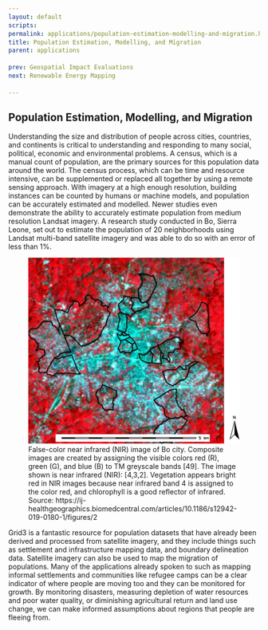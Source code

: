 ```yaml
---
layout: default
scripts:
permalink: applications/population-estimation-modelling-and-migration.html
title: Population Estimation, Modelling, and Migration
parent: applications

prev: Geospatial Impact Evaluations
next: Renewable Energy Mapping

---
```


## Population Estimation, Modelling, and Migration

Understanding the size and distribution of people across cities, countries, and continents is critical to understanding and responding to many social, political, economic and environmental problems. A census, which is a manual count of population, are the primary sources for this population data around the world. The census process, which can be time and resource intensive, can be supplemented or replaced all together by using a remote sensing approach. With imagery at a high enough resolution, building instances can be counted by humans or machine models, and population can be accurately estimated and modelled. Newer studies even demonstrate the ability to accurately estimate population from medium resolution Landsat imagery. A research study conducted in Bo, Sierra Leone, set out to estimate the population of 20 neighborhoods using Landsat multi-band satellite imagery and was able to do so with an error of less than 1%.

<figure class="align-center">
  <img src="/assets/graphics/content/near_infrared.png" />
  <figcaption>False-color near infrared (NIR) image of Bo city. Composite images are created by assigning the visible colors red (R), green (G), and blue (B) to TM greyscale bands [49]. The image shown is near infrared (NIR): [4,3,2]. Vegetation appears bright red in NIR images because near infrared band 4 is assigned to the color red, and chlorophyll is a good reflector of infrared.
  Source: https://ij-healthgeographics.biomedcentral.com/articles/10.1186/s12942-019-0180-1/figures/2
  </figcaption>
</figure>

Grid3 is a fantastic resource for population datasets that have already been derived and processed from satellite imagery, and they include things such as settlement and infrastructure mapping data, and boundary delineation data.
Satellite imagery can also be used to map the migration of populations. Many of the applications already spoken to such as mapping informal settlements and communities like refugee camps can be a clear indicator of where people are moving too and they can be monitored for growth. By monitoring disasters, measuring depletion of water resources and poor water quality, or diminishing agricultural return and land use change, we can make informed assumptions about regions that people are fleeing from. 

